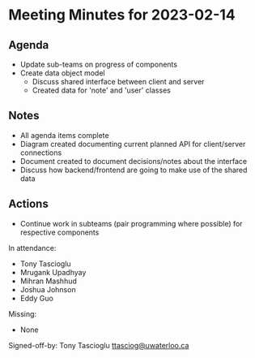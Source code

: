 # Meeting Minutes for 2023-02-14

## Agenda
* Update sub-teams on progress of components
* Create data object model
  * Discuss shared interface between client and server
  * Created data for 'note' and 'user' classes

## Notes
* All agenda items complete
* Diagram created documenting current planned API for client/server connections
* Document created to document decisions/notes about the interface
* Discuss how backend/frontend are going to make use of the shared data

## Actions
* Continue work in subteams (pair programming where possible) for respective components


In attendance:
* Tony Tascioglu
* Mrugank Upadhyay
* Mihran Mashhud
* Joshua Johnson
* Eddy Guo

Missing:
* None

Signed-off-by: Tony Tascioglu <ttasciog@uwaterloo.ca>
